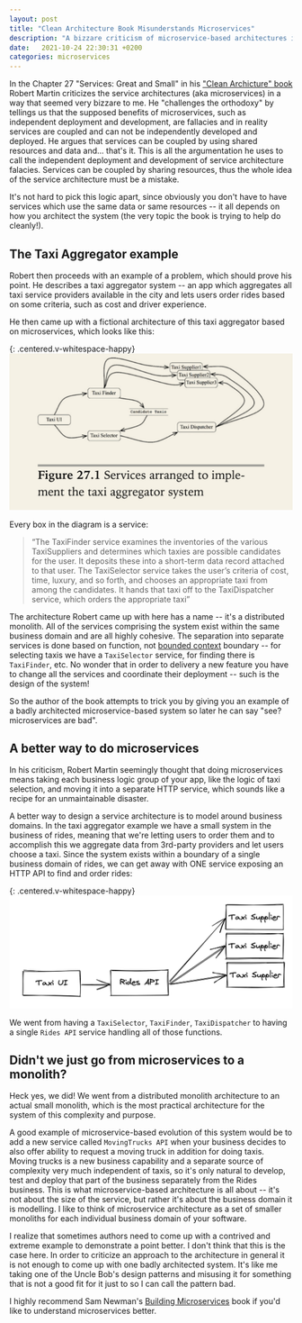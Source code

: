```yaml
---
layout: post
title: "Clean Architecture Book Misunderstands Microservices"
description: "A bizzare criticism of microservice-based architectures in the Clean Architecture book by Robert Martin"
date:   2021-10-24 22:30:31 +0200
categories: microservices
---
```

In the Chapter 27 "Services: Great and Small" in his ["Clean Archicture" book](https://www.amazon.com/Clean-Architecture-Craftsmans-Software-Structure/dp/0134494164) Robert Martin criticizes the service architectures (aka microservices) in a way that seemed very bizzare to me. He "challenges the orthodoxy" by tellings us that the supposed benefits of microservices, such as independent deployment and development, are fallacies and in reality services are coupled and can not be independently developed and deployed. He argues that services can be coupled by using shared resources and data and... that's it. This is all the argumentation he uses to call the independent deployment and development of service architecture falacies. Services can be coupled by sharing resources, thus the whole idea of the service architecture must be a mistake.

It's not hard to pick this logic apart, since obviously you don't have to have services which use the same data or same resources -- it all depends on how you architect the system (the very topic the book is trying to help do cleanly!).

## The Taxi Aggregator example

Robert then proceeds with an example of a problem, which should prove his point. He describes a taxi aggregator system -- an app which aggregates all taxi service providers available in the city and lets users order rides based on some criteria, such as cost and driver experience.

He then came up with a fictional architecture of this taxi aggregator based on microservices, which looks like this:

{: .centered.v-whitespace-happy}
![not secure!](/assets/taxi-aggregator-arch.jpg)

Every box in the diagram is a service:

> “The TaxiFinder service examines the inventories of the various TaxiSuppliers and determines which taxies are possible candidates for the user. It deposits these into a short-term data record attached to that user. The TaxiSelector service takes the user’s criteria of cost, time, luxury, and so forth, and chooses an appropriate taxi from among the candidates. It hands that taxi off to the TaxiDispatcher service, which orders the appropriate taxi”

The architecture Robert came up with here has a name -- it's a distributed monolith. All of the services comprising the system exist within the same business domain and are all highly cohesive. The separation into separate services is done based on function, not [bounded context](https://martinfowler.com/bliki/BoundedContext.html) boundary -- for selecting taxis we have a `TaxiSelector` service, for finding there is `TaxiFinder`, etc. No wonder that in order to delivery a new feature you have to change all the services and coordinate their deployment -- such is the design of the system!

So the author of the book attempts to trick you by giving you an example of a badly architected microservice-based system so later he can say "see? microservices are bad".

## A better way to do microservices

In his criticism, Robert Martin seemingly thought that doing microservices means taking each business logic group of your app, like the logic of taxi selection, and moving it into a separate HTTP service, which sounds like a recipe for an unmaintainable disaster.

A better way to design a service architecture is to model around business domains. In the taxi aggregator example we have a small system in the business of rides, meaning that we're letting users to order them and to accomplish this we aggregate data from 3rd-party providers and let users choose a taxi. Since the system exists within a boundary of a single business domain of rides, we can get away with ONE service exposing an HTTP API to find and order rides:

{: .centered.v-whitespace-happy}
![not secure!](/assets/better-arch.png)

We went from having a `TaxiSelector`, `TaxiFinder`, `TaxiDispatcher` to having a single `Rides API` service handling all of those functions.

## Didn't we just go from microservices to a monolith?

Heck yes, we did! We went from a distributed monolith architecture to an actual small monolith, which is the most practical architecture for the system of this complexity and purpose.

A good example of microservice-based evolution of this system would be to add a new service called `MovingTrucks API` when your business decides to also offer ability to request a moving truck in addition for doing taxis. Moving trucks is a new business capability and a separate source of complexity very much independent of taxis, so it's only natural to develop, test and deploy that part of the business separately from the Rides business. This is what microservice-based architecture is all about -- it's not about the size of the service, but rather it's about the business domain it is modelling. I like to think of microservice architecture as a set of smaller monoliths for each individual business domain of your software.

I realize that sometimes authors need to come up with a contrived and extreme example to demonstrate a point better. I don't think that this is the case here. In order to criticize an approach to the architecture in general it is not enough to come up with one badly architected system. It's like me taking one of the Uncle Bob's design patterns and misusing it for something that is not a good fit for it just to so I can call the pattern bad.

I highly recommend Sam Newman's [Building Microservices](https://samnewman.io/books/building_microservices/) book if you'd like to understand microservices better.
